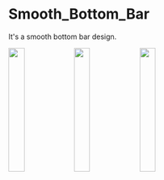 # Smooth_Bottom_Bar
It's a smooth bottom bar design.

<!-- Image board -->
<img src="https://github.com/zobayerdev/Smooth_Bottom_Bar/assets/74914169/83c0bae5-d2e8-40d2-96ad-bc4f9501426d" width=25% height=25%>
<img src="https://github.com/zobayerdev/Smooth_Bottom_Bar/assets/74914169/568ec43b-d8b7-481d-b471-d21aa6eb4d72" width=25% height=25%>
<img src="https://github.com/zobayerdev/Smooth_Bottom_Bar/assets/74914169/1290588a-a891-4ca3-9cea-f0cdcff12e0a" width=25% height=25%>
